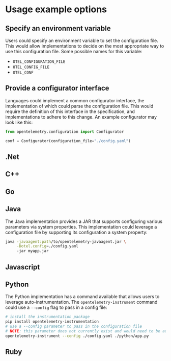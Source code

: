 # Usage example options

## Specify an environment variable

Users could specify an environment variable to set the configuration file. This would allow implementations to decide on the most appropriate way to use this configuration file. Some possible names for this variable:

* `OTEL_CONFIGURATION_FILE`
* `OTEL_CONFIG_FILE`
* `OTEL_CONF`

## Provide a configurator interface

Languages could implement a common configurator interface, the implementation of which could parse the configuration file. This would require the definition of this interface in the specification, and implementations to adhere to this change. An example configurator may look like this:

```python
from opentelemetry.configuration import Configurator

conf = Configurator(configuration_file="./config.yaml")
```

## .Net

## C++

## Go

## Java

The Java implementation provides a JAR that supports configuring various parameters via system properties. This implementation could leverage a configuration file by supporting its configuration a system property:

```bash
java -javaagent:path/to/opentelemetry-javaagent.jar \
     -Dotel.config=./config.yaml
     -jar myapp.jar
```

## Javascript

## Python

The Python implementation has a command available that allows users to leverage auto-instrumentation. The `opentelemetry-instrument` command could use a `--config` flag to pass in a config file:

```bash
# install the instrumentation package
pip install opentelemetry-instrumentation
# use a --config parameter to pass in the configuration file
# NOTE: this parameter does not currently exist and would need to be added
opentelemetry-instrument --config ./config.yaml ./python/app.py
```

## Ruby

